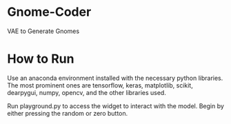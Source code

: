 # Gnome-Coder
VAE to Generate Gnomes

# How to Run
Use an anaconda environment installed with the necessary python libraries. The most prominent ones are tensorflow, keras, matplotlib, scikit, dearpygui, numpy, opencv, and the other libraries used.

Run playground.py to access the widget to interact with the model. Begin by either pressing the random or zero button. 

